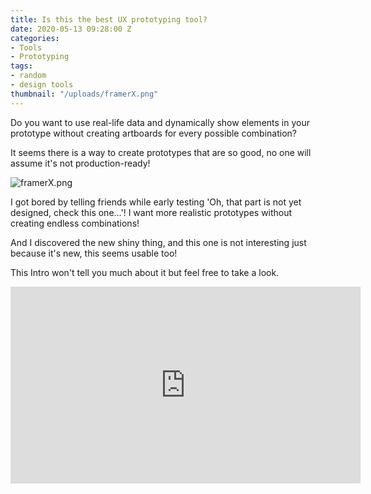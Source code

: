```yaml
---
title: Is this the best UX prototyping tool?
date: 2020-05-13 09:28:00 Z
categories:
- Tools
- Prototyping
tags:
- random
- design tools
thumbnail: "/uploads/framerX.png"
---
```


Do you want to use real-life data and dynamically show elements in your prototype without creating artboards for every possible combination? 

It seems there is a way to create prototypes that are so good, no one will assume it's not production-ready! 

![framerX.png](/uploads/framerX.png)

I got bored by telling friends while early testing 'Oh, that part is not yet designed, check this one...'! I want more realistic prototypes without creating endless combinations!

And I discovered the new shiny thing, and this one is not interesting just because it's new, this seems usable too!

This Intro won't tell you much about it but feel free to take a look. 

<iframe width="560" height="315" src="https://www.youtube.com/embed/foSkKVtHkM4" frameborder="0" allow="accelerometer; autoplay; encrypted-media; gyroscope; picture-in-picture" allowfullscreen></iframe>


